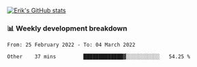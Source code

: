 [![Erik's GitHub stats](https://github-readme-stats.vercel.app/api?username=erik-petrov&theme=nightowl&show_icons=true)](https://github.com/anuraghazra/github-readme-stats)

### 📊 Weekly development breakdown
<!--START_SECTION:waka-->

```text
From: 25 February 2022 - To: 04 March 2022

Other    37 mins         █████████████▓░░░░░░░░░░░   54.25 %
```

<!--END_SECTION:waka-->

